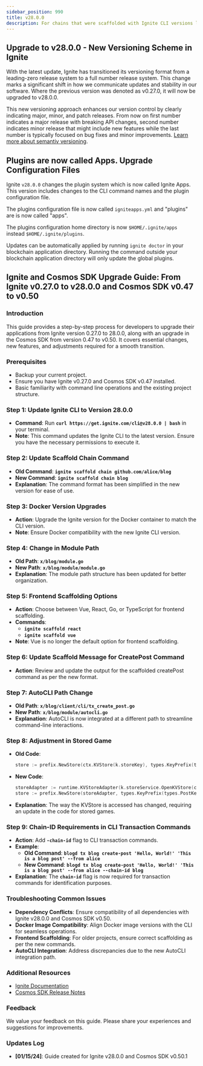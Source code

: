 ```yaml
---
sidebar_position: 990
title: v28.0.0
description: For chains that were scaffolded with Ignite CLI versions lower than v28.0.0 changes are required to use Ignite CLI v28.0.0
---
```


## **Upgrade to v28.0.0 - New Versioning Scheme in Ignite**

With the latest update, Ignite has transitioned its versioning format from a leading-zero release system to a full number release system. This change marks a significant shift in how we communicate updates and stability in our software. Where the previous version was denoted as v0.27.0, it will now be upgraded to v28.0.0.

This new versioning approach enhances our version control by clearly indicating major, minor, and patch releases. 
From now on first number indicates a major release with breaking API changes, second number indicates minor release that might include new features while the last number is typically focused on bug fixes and minor improvements.
[Learn more about semantiv versioning](https://semver.org/).

## **Plugins are now called Apps. Upgrade Configuration Files**

Ignite `v28.0.0` changes the plugin system which is now called Ignite Apps. This version includes changes
to the CLI command names and the plugin configuration file.

The plugins configuration file is now called `igniteapps.yml` and "plugins" are is now called "apps".

The plugins configuration home directory is now `$HOME/.ignite/apps` instead `$HOME/.ignite/plugins`.

Updates can be automatically applied by running `ignite doctor` in your blockchain application directory.
Running the command outside your blockchain application directory will only update the global plugins.

## **Ignite and Cosmos SDK Upgrade Guide: From Ignite v0.27.0 to v28.0.0 and Cosmos SDK v0.47 to v0.50**

### **Introduction**

This guide provides a step-by-step process for developers to upgrade their applications from Ignite version 0.27.0 to 28.0.0, along with an upgrade in the Cosmos SDK from version 0.47 to v0.50. It covers essential changes, new features, and adjustments required for a smooth transition.

### **Prerequisites**

- Backup your current project.
- Ensure you have Ignite v0.27.0 and Cosmos SDK v0.47 installed.
- Basic familiarity with command line operations and the existing project structure.

### **Step 1: Update Ignite CLI to Version 28.0.0**

- **Command**: Run **`curl https://get.ignite.com/cli@v28.0.0 | bash`** in your terminal.
- **Note**: This command updates the Ignite CLI to the latest version. Ensure you have the necessary permissions to execute it.

### **Step 2: Update Scaffold Chain Command**

- **Old Command**: **`ignite scaffold chain github.com/alice/blog`**
- **New Command**: **`ignite scaffold chain blog`**
- **Explanation**: The command format has been simplified in the new version for ease of use.

### **Step 3: Docker Version Upgrades**

- **Action**: Upgrade the Ignite version for the Docker container to match the CLI version.
- **Note**: Ensure Docker compatibility with the new Ignite CLI version.

### **Step 4: Change in Module Path**

- **Old Path**: **`x/blog/module.go`**
- **New Path**: **`x/blog/module/module.go`**
- **Explanation**: The module path structure has been updated for better organization.

### **Step 5: Frontend Scaffolding Options**

- **Action**: Choose between Vue, React, Go, or TypeScript for frontend scaffolding.
- **Commands**:
    - **`ignite scaffold react`**
    - **`ignite scaffold vue`**
- **Note**: Vue is no longer the default option for frontend scaffolding.

### **Step 6: Update Scaffold Message for CreatePost Command**

- **Action**: Review and update the output for the scaffolded createPost command as per the new format.

### **Step 7: AutoCLI Path Change**

- **Old Path**: **`x/blog/client/cli/tx_create_post.go`**
- **New Path**: **`x/blog/module/autocli.go`**
- **Explanation**: AutoCLI is now integrated at a different path to streamline command-line interactions.

### **Step 8: Adjustment in Stored Game**

- **Old Code**:
    
    ```go
    store := prefix.NewStore(ctx.KVStore(k.storeKey), types.KeyPrefix(types.PostKey))
    
    ```
    
- **New Code**:
    
    ```go
    storeAdapter := runtime.KVStoreAdapter(k.storeService.OpenKVStore(ctx))
    store := prefix.NewStore(storeAdapter, types.KeyPrefix(types.PostKey))
    
    ```
    
- **Explanation**: The way the KVStore is accessed has changed, requiring an update in the code for stored games.

### **Step 9: Chain-ID Requirements in CLI Transaction Commands**

- **Action**: Add **`-chain-id`** flag to CLI transaction commands.
- **Example**:
    - **Old Command**: **`blogd tx blog create-post 'Hello, World!' 'This is a blog post' --from alice`**
    - **New Command**: **`blogd tx blog create-post 'Hello, World!' 'This is a blog post' --from alice --chain-id blog`**
- **Explanation**: The **`chain-id`** flag is now required for transaction commands for identification purposes.

### **Troubleshooting Common Issues**

- **Dependency Conflicts**: Ensure compatibility of all dependencies with Ignite v28.0.0 and Cosmos SDK v0.50.
- **Docker Image Compatibility**: Align Docker image versions with the CLI for seamless operations.
- **Frontend Scaffolding**: For older projects, ensure correct scaffolding as per the new commands.
- **AutoCLI Integration**: Address discrepancies due to the new AutoCLI integration path.

### **Additional Resources**

- [Ignite Documentation](https://docs.ignite.com/)
- [Cosmos SDK Release Notes](https://github.com/cosmos/cosmos-sdk/releases/tag/v0.50.1)

### **Feedback**

We value your feedback on this guide. Please share your experiences and suggestions for improvements.

### **Updates Log**

- **[01/15/24]**: Guide created for Ignite v28.0.0 and Cosmos SDK v0.50.1